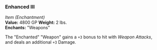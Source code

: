 ### Enhanced III
*Item (Enchantment)*  
**Value:** 4800 GP
**Weight:** 2 lbs.  
**Enchants:** "Weapons"  

The "Enchanted" "Weapon" gains a `+3` bonus to hit with *Weapon Attacks*, and deals an additional `+3` Damage.
